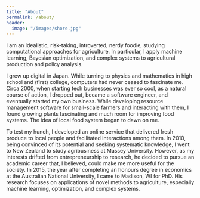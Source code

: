 ```yaml
---
title: "About"
permalink: /about/
header:
  image: "/images/shore.jpg"
---
```


I am an idealistic, risk-taking, introverted, nerdy foodie, studying computational approaches for agriculture. In particular, I apply machine learning, Bayesian optimization, and complex systems to agricultural production and policy analysis.

I grew up digital in Japan. While turning to physics and mathematics in high school and (first) college, computers had never ceased to fascinate me. Circa 2000, when starting tech businesses was ever so cool, as a natural course of action, I dropped out, became a software engineer, and eventually started my own business. While developing resource management software for small-scale farmers and interacting with them, I found growing plants fascinating and much room for improving food systems. The idea of local food system began to dawn on me.

To test my hunch, I developed an online service that delivered fresh produce to local people and facilitated interactions among them. In 2010, being convinced of its potential and seeking systematic knowledge, I went to New Zealand to study agribusiness at Massey University. However, as my interests drifted from entrepreneurship to research, he decided to pursue an academic career that, I believed, could make me more useful for the society. In 2015, the year after completing an honours degree in economics at the Australian National University, I came to Madison, WI for PhD. His research focuses on applications of novel methods to agriculture, especially machine learning, optimization, and complex systems.

